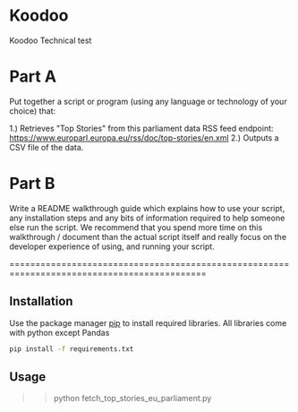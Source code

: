 # Koodoo
Koodoo Technical test

# Part A
Put together a script or program (using any language or technology of your choice) that:

1.) Retrieves "Top Stories" from this parliament data RSS feed endpoint: https://www.europarl.europa.eu/rss/doc/top-stories/en.xml
2.) Outputs a CSV file of the data.

# Part B
Write a README walkthrough guide which explains how to use your script, any installation steps and any bits of information required to help someone else run the script.
We recommend that you spend more time on this walkthrough / document than the actual script itself and really focus on the developer experience of using, and running your script.

============================================================================================

## Installation

Use the package manager [pip](https://pip.pypa.io/en/stable/) to install required libraries.
All libraries come with python except Pandas

```bash
pip install -f requirements.txt
```

## Usage
>>python fetch_top_stories_eu_parliament.py
